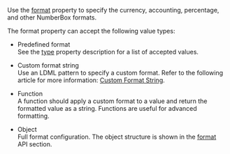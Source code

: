 Use the [format](/Documentation/ApiReference/UI_Components/dxNumberBox/Configuration/#format) property to specify the currency, accounting, percentage, and other NumberBox formats.

The format property can accept the following value types:

- Predefined format    
See the [type](/Documentation/ApiReference/Common/Object_Structures/format/#type) property description for a list of accepted values.

- Custom format string    
Use an LDML pattern to specify a custom format. Refer to the following article for more information: [Custom Format String](/Documentation/Guide/Common/Value_Formatting/#Format_UI_Component_Values/Custom_Format_String).

- Function    
A function should apply a custom format to a value and return the formatted value as a string. Functions are useful for advanced formatting.

- Object    
Full format configuration. The object structure is shown in the [format](/Documentation/ApiReference/Common/Object_Structures/format/) API section.
